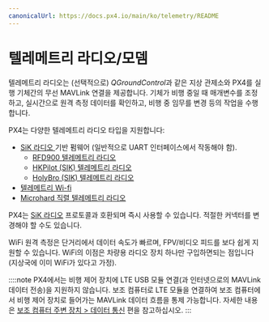 ```yaml
---
canonicalUrl: https://docs.px4.io/main/ko/telemetry/README
---
```


# 텔레메트리 라디오/모뎀

텔레메트리 라디오는 (선택적으로) *QGroundControl*과 같은 지상 관제소와 PX4를 실행 기체간의 무선 MAVLink 연결을 제공합니다. 기체가 비행 중일 때 매개변수를 조정하고, 실시간으로 원격 측정 데이터를 확인하고, 비행 중 임무를 변경 등의 작업을 수행합니다.

PX4는 다양한 텔레메트리 라디오 타입을 지원합니다:

* [SiK 라디오 ](../telemetry/sik_radio.md) 기반 펌웨어 (일반적으로 UART 인터페이스에서 작동해야 함). 
  * [RFD900 텔레메트리 라디오](../telemetry/rfd900_telemetry.md)
  * [HKPilot (SIK) 텔레메트리 라디오](../telemetry/hkpilot_sik_radio.md)
  * [HolyBro (SIK) 텔레메트리 라디오](../telemetry/holybro_sik_radio.md)
* [텔레메트리 Wi-fi](../telemetry/telemetry_wifi.md)
* [Microhard 직렬 텔레메트리 라디오](../telemetry/microhard_serial.md)

PX4는 [SiK 라디오](../telemetry/sik_radio.md) 프로토콜과 호환되며 즉시 사용할 수 있습니다. 적절한 커넥터를 변경해야 할 수도 있습니다.

WiFi 원격 측정은 단거리에서 데이터 속도가 빠르며, FPV/비디오 피드를 보다 쉽게 지원할 수 있습니다. WiFi의 이점은 차량용 라디오 장치 하나만 구입하면되는 점입니다 (지상국에 이미 WiFi가 있다고 가정).

::::note PX4에서는 비행 제어 장치에 LTE USB 모듈 연결(과 인터넷으로의 MAVLink 데이터 전송)을 지원하지 않습니다. 보조 컴퓨터로 LTE 모듈을 연결하여 보조 컴퓨터에서 비행 제어 장치로 들어가는 MAVLink 데이터 흐름을 통제 가능합니다. 자세한 내용은 [보조 컴퓨터 주변 장치 &gt; 데이터 통신](../peripherals/companion_computer_peripherals.md#data_telephony) 편을 참고하십시오.
:::